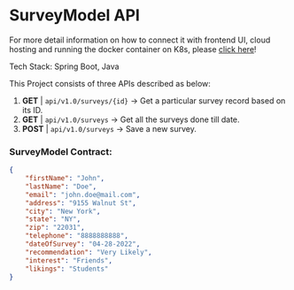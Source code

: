 # SurveyModel API

For more detail information on how to connect it with frontend UI, cloud hosting and running the docker container on K8s, please [click here](https://github.com/aniket414/swe645-software-development/tree/master/Assignment-3)!

Tech Stack: Spring Boot, Java

This Project consists of three APIs described as below:

1. **GET** | `api/v1.0/surveys/{id}` → Get a particular survey record based on its ID.  
2. **GET** | `api/v1.0/surveys` → Get all the surveys done till date.  
3. **POST** | `api/v1.0/surveys` → Save a new survey.

### SurveyModel Contract:
```json
{
    "firstName": "John",
    "lastName": "Doe",
    "email": "john.doe@mail.com",
    "address": "9155 Walnut St",
    "city": "New York",
    "state": "NY",
    "zip": "22031",
    "telephone": "8888888888",
    "dateOfSurvey": "04-28-2022",
    "recommendation": "Very Likely",
    "interest": "Friends",
    "likings": "Students"
}
